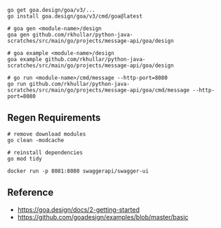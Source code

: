 ```shell
go get goa.design/goa/v3/...
go install goa.design/goa/v3/cmd/goa@latest
```

```shell
# goa gen <module-name>/design
goa gen github.com/rkhullar/python-java-scratches/src/main/go/projects/message-api/goa/design
```

```shell
# goa example <module-name>/design
goa example github.com/rkhullar/python-java-scratches/src/main/go/projects/message-api/goa/design
```

```shell
# go run <module-name>/cmd/message --http-port=8080
go run github.com/rkhullar/python-java-scratches/src/main/go/projects/message-api/goa/cmd/message --http-port=8080
```

## Regen Requirements
```shell
# remove download modules
go clean -modcache

# reinstall dependencies
go mod tidy
```

```shell
docker run -p 8081:8080 swaggerapi/swagger-ui
```

## Reference
- https://goa.design/docs/2-getting-started
- https://github.com/goadesign/examples/blob/master/basic
